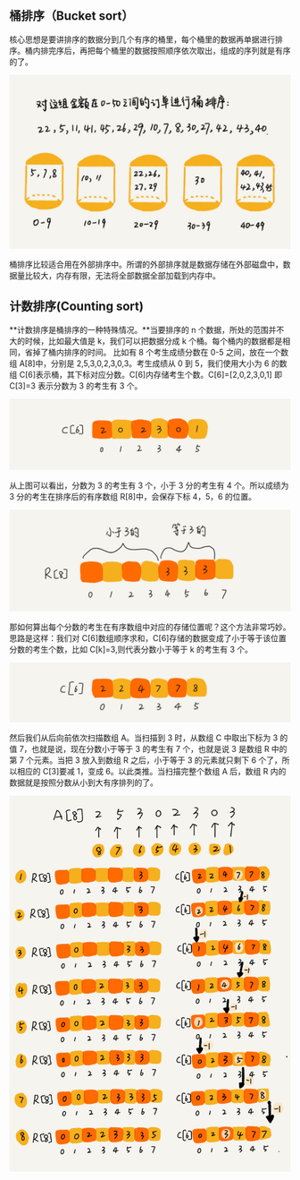 ## 桶排序（Bucket sort）

核心思想是要讲排序的数据分到几个有序的桶里，每个桶里的数据再单据进行排序。桶内排完序后，再把每个桶里的数据按照顺序依次取出，组成的序列就是有序的了。

![桶排序](./images/桶排序.jpg)

桶排序比较适合用在外部排序中。所谓的外部排序就是数据存储在外部磁盘中，数据量比较大，内存有限，无法将全部数据全部加载到内存中。

## 计数排序(Counting sort)

**计数排序是桶排序的一种特殊情况。**当要排序的 n 个数据，所处的范围并不大的时候，比如最大值是 k，我们可以把数据分成 k 个桶。每个桶内的数据都是相同，省掉了桶内排序的时间。
比如有 8 个考生成绩分数在 0-5 之间，放在一个数组 A[8]中，分别是 2,5,3,0,2,3,0,3。考生成绩从 0 到 5，我们使用大小为 6 的数组 C[6]表示桶，其下标对应分数。C[6]内存储考生个数。C[6]=[2,0,2,3,0,1] 即 C[3]=3 表示分数为 3 的考生有 3 个。

![计数排序](./images/计数排序1.jpg)

从上图可以看出，分数为 3 的考生有 3 个，小于 3 分的考生有 4 个。所以成绩为 3 分的考生在排序后的有序数组 R[8]中，会保存下标 4，5，6 的位置。

![计数排序](./images/计数排序2.jpg)

那如何算出每个分数的考生在有序数组中对应的存储位置呢？这个方法非常巧妙。
思路是这样：我们对 C[6]数组顺序求和，C[6]存储的数据变成了小于等于该位置分数的考生个数，比如 C[k]=3,则代表分数小于等于 k 的考生有 3 个。

![计数排序](./images/计数排序3.jpg)

然后我们从后向前依次扫描数组 A。当扫描到 3 时，从数组 C 中取出下标为 3 的值 7，也就是说，现在分数小于等于 3 的考生有 7 个，也就是说 3 是数组 R 中的第 7 个元素。当把 3 放入到数组 R 之后，小于等于 3 的元素就只剩下 6 个了，所以相应的 C[3]要减 1，变成 6。以此类推。当扫描完整个数组 A 后，数组 R 内的数据就是按照分数从小到大有序排列的了。

![计数排序](./images/计数排序4.jpg)
